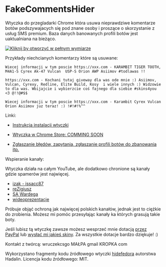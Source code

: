 # FakeCommentsHider
Wtyczka do przegladarki Chrome która usuwa nieprawdziwe komentarze botów podszywajacych się pod znane osoby i proszące o skorzystanie z usług SMS premium. Baza danych banowanych profili botów jest uaktualniana na bieżąco.

[![Kliknij by otworzyć w pełnym wymiarze](http://i.imgur.com/YBlYrTS.png)](http://i.imgur.com/YBlYrTS.png)

Przykłady niechcianych komentarzy które są usuwane:

```
Wiecej informacji w tym poscie https://xxx.com - KARAMBIT TIGER TOOTH, M4A1-S Cyrex Ak-47 Vulcan  USP-S Orion AWP Asiimov #todlawas !!

https://xxx.com - Kochani tutaj giveway dla was ode mnie :) Asiimov, Vulcan, Cyrexy, Redline, Elite Build, Kosy  i wiele innych :) Widzowie to dla was. Wbijajcie i wybierzcie coś fajnego dla siebie #skins4you <3 @!!@#$$

Wiecej informacji w tym poscie https://xxx.com - Karambit Cyrex Vulcan Orion Asiimov juz teraz! :) !#!#!%^^
```

Linki:

* [Instrukcja instalacji wtyczki](https://github.com/Wruczek/FakeCommentsHider/blob/master/INSTALACJA.md)

* [Wtyczka w Chrome Store: COMMING SOON](#)

* [Zgłaszanie błędów, zapytania, zgłaszanie profili botów do zbanowania itp.](https://github.com/Wruczek/FakeCommentsHider/issues)

Wspieranie kanały:

Wtyczka działa na całym YouTube, ale dodatkowo chronione są kanały gdzie spamerów jest najwięcej.

 * [izak - issacc87](https://www.youtube.com/user/issacc87)
 * [reZigiusz](https://www.youtube.com/channel/UCLLNPuvRGKxSczJcxlOiMXg)
 * [SA Wardega](https://www.youtube.com/channel/UCdZwMpK-iWqCos46xPscDeg)
 * [wideoprezentacje](https://www.youtube.com/channel/UCViVL2aOkLWKcFVi0_p6u6g)

Próbuje objąć ochroną jak najwięcej polskich kanałów, jednak jest to ciężkie do zrobienia. Możesz mi pomóc przesyłając kanały ka których grasują takie boty.

Jeśli lubisz tą wtyczkę zawsze możesz wesprzeć mnie dotacją [przez PayPal](https://www.paypal.com/cgi-bin/webscr?cmd=_s-xclick&hosted_button_id=9PL5J7ULZQYJQ) lub [wysłać mi jakieś skiny](https://steamcommunity.com/tradeoffer/new/?partner=126623086&token=V3eGov0E). Za wszystkie dotacje bardzo dziękuje! :)

Kontakt z twórcą: wruczekcsgo MAŁPA gmail KROPKA com

Wykorzystano fragmenty kodu źródłowego wtyczki [hidefedora](https://github.com/hadalin/chrome-hidefedora) autorstwa Hadalin.
Licencja kodu źródłowego: MIT.
